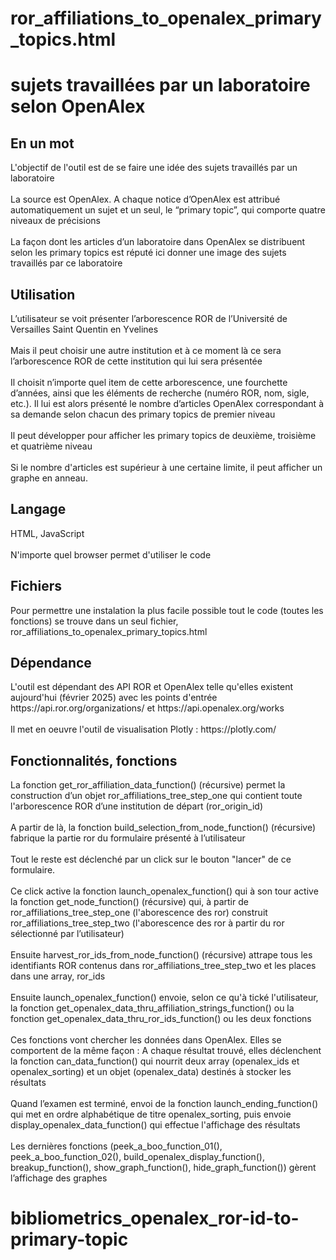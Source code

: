 # ror_affiliations_to_openalex_primary_topics.html
<h1>sujets travaillées par un laboratoire selon OpenAlex</h1>
<h2>En un mot</h2>
L'objectif de l'outil est de se faire une idée des sujets travaillés par un laboratoire
<br/><br/>
La source est OpenAlex. A chaque notice d’OpenAlex est attribué automatiquement un sujet et un seul, le “primary topic”, qui comporte quatre niveaux de précisions
<br/><br/>
La façon dont les articles d’un laboratoire dans OpenAlex se distribuent selon les primary topics est réputé ici donner une image des sujets travaillés par ce laboratoire
<h2>Utilisation</h2>
L’utilisateur se voit présenter l’arborescence ROR de l’Université de Versailles Saint Quentin en Yvelines
<br/><br/>
Mais il peut choisir une autre institution et à ce moment là ce sera l’arborescence ROR de cette institution qui lui sera présentée
<br/><br/>
Il choisit n’importe quel item de cette arborescence, une fourchette d’années, ainsi que les éléments de recherche (numéro ROR, nom, sigle, etc.). Il lui est alors présenté le nombre d’articles OpenAlex correspondant à sa demande selon chacun des primary topics de premier niveau
<br/><br/>
Il peut développer pour afficher les primary topics de deuxième, troisième et quatrième niveau
<br/><br/>
Si le nombre d'articles est supérieur à une certaine limite, il peut afficher un graphe en anneau.
<h2>Langage</h2>
HTML, JavaScript
<br/><br/>
N'importe quel browser permet d'utiliser le code
<h2>Fichiers</h2>
Pour permettre une instalation la plus facile possible tout le code (toutes les fonctions) se trouve dans un seul fichier, ror_affiliations_to_openalex_primary_topics.html
<h2>Dépendance</h2>
L'outil est dépendant des API ROR et OpenAlex telle qu'elles existent aujourd'hui (février 2025) avec les points d'entrée https://api.ror.org/organizations/ et https://api.openalex.org/works
<br/><br/>
Il met en oeuvre l'outil de visualisation Plotly : https://plotly.com/
<h2>Fonctionnalités, fonctions</h2>
La fonction get_ror_affiliation_data_function() (récursive) permet la construction d’un objet ror_affiliations_tree_step_one qui contient toute l'arborescence ROR d’une institution de départ (ror_origin_id)
<br/><br/>
A partir de là, la fonction build_selection_from_node_function() (récursive) fabrique la partie ror du formulaire présenté à l’utilisateur
<br/><br/>
Tout le reste est déclenché par un click sur le bouton "lancer" de ce formulaire.
<br/><br/>
Ce click active la fonction launch_openalex_function() qui à son tour active la fonction get_node_function() (récursive) qui, à partir de ror_affiliations_tree_step_one (l'aborescence des ror) construit ror_affiliations_tree_step_two (l'aborescence des ror à partir du ror sélectionné par l’utilisateur)
<br/><br/>
Ensuite harvest_ror_ids_from_node_function() (récursive) attrape tous les identifiants ROR contenus dans ror_affiliations_tree_step_two et les places dans une array, ror_ids
<br/><br/>
Ensuite launch_openalex_function() envoie, selon ce qu'à tické l'utilisateur, 
la fonction get_openalex_data_thru_affiliation_strings_function() ou la fonction get_openalex_data_thru_ror_ids_function() 
ou les deux fonctions
<br/><br/>
Ces fonctions vont chercher les données dans OpenAlex. Elles se comportent de la même façon : A chaque résultat trouvé, elles déclenchent  la fonction can_data_function() qui nourrit deux array (openalex_ids et openalex_sorting) et un objet (openalex_data) destinés à stocker les résultats
<br/><br/>
Quand l’examen est terminé, envoi de la fonction launch_ending_function() qui met en ordre alphabétique de titre openalex_sorting, puis envoie 
display_openalex_data_function() qui effectue l'affichage des résultats
<br/><br/>
Les dernières fonctions (peek_a_boo_function_01(), peek_a_boo_function_02(), build_openalex_display_function(), breakup_function(), show_graph_function(), hide_graph_function()) gèrent l’affichage des graphes

# bibliometrics_openalex_ror-id-to-primary-topic
